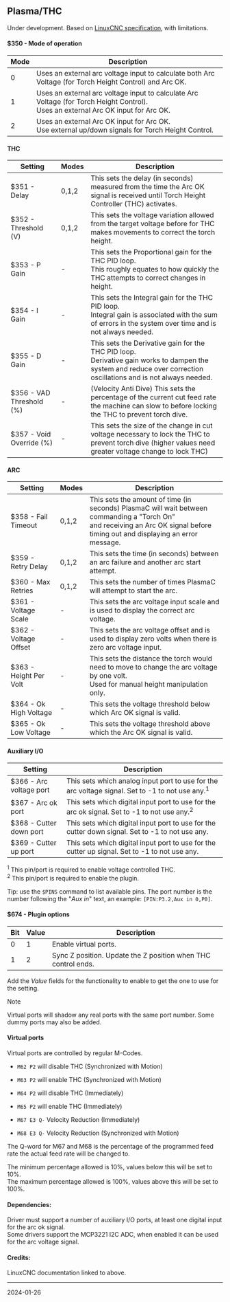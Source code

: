 ## Plasma/THC

Under development. Based on [LinuxCNC specification](http://linuxcnc.org/docs/2.8/html/plasma/plasmac-user-guide.html#config-panel), with limitations.

#### $350 - Mode of operation

| Mode | Description |
|------|-------------|
| 0    | Uses an external arc voltage input to calculate both Arc Voltage (for Torch Height Control) and Arc OK.|
| 1    | Uses an external arc voltage input to calculate Arc Voltage (for Torch Height Control).<br>Uses an external Arc OK input for Arc OK.|
| 2    | Uses an external Arc OK input for Arc OK.<br>Use external up/down signals for Torch Height Control.|

#### THC

| Setting                    | Modes | Description |
|----------------------------|-------|-------------|
| $351 - Delay               | 0,1,2 | This sets the delay (in seconds) measured from the time the Arc OK signal is received until Torch Height Controller (THC) activates.|
| $352 - Threshold \(V\)     | 0,1,2 | This sets the voltage variation allowed from the target voltage before for THC makes movements to correct the torch height.|
| $353 - P Gain              | - | This sets the Proportional gain for the THC PID loop.<br>This roughly equates to how quickly the THC attempts to correct changes in height. |
| $354 - I Gain              | - | This sets the Integral gain for the THC PID loop.<br>Integral gain is associated with the sum of errors in the system over time and is not always needed.|
| $355 - D Gain              | - | This sets the Derivative gain for the THC PID loop.<br>Derivative gain works to dampen the system and reduce over correction oscillations and is not always needed.|
| $356 - VAD Threshold \(%\) | - | \(Velocity Anti Dive\) This sets the percentage of the current cut feed rate the machine can slow to before locking the THC to prevent torch dive.|
| $357 - Void Override \(%\) | - | This sets the size of the change in cut voltage necessary to lock the THC to prevent torch dive \(higher values need greater voltage change to lock THC\)|

#### ARC

| Setting                | Modes | Description |
|------------------------|-------|-------------|
| $358 - Fail Timeout    | 0,1,2 | This sets the amount of time (in seconds) PlasmaC will wait between commanding a "Torch On"<br>and receiving an Arc OK signal before timing out and displaying an error message.|
| $359 - Retry Delay     | 0,1,2 | This sets the time (in seconds) between an arc failure and another arc start attempt.
| $360 - Max Retries     | 0,1,2 | This sets the number of times PlasmaC will attempt to start the arc.|
| $361 - Voltage Scale   | - | This sets the arc voltage input scale and is used to display the correct arc voltage.|
| $362 - Voltage Offset  | - | This sets the arc voltage offset and is used to display zero volts when there is zero arc voltage input.|
| $363 - Height Per Volt | - | This sets the distance the torch would need to move to change the arc voltage by one volt.<br>Used for manual height manipulation only.|
| $364 - Ok High Voltage | - | This sets the voltage threshold below which Arc OK signal is valid.|
| $365 - Ok Low Voltage  | - | This sets the voltage threshold above which the Arc OK signal is valid.|

#### Auxiliary I/O

| Setting                 | Description |
|-------------------------|-------------|
| $366 - Arc voltage port | This sets which analog input port to use for the arc voltage signal. Set to -1 to not use any.<sup>1</sup> |
| $367 - Arc ok port      | This sets which digital input port to use for the arc ok signal. Set to -1 to not use any.<sup>2</sup> |
| $368 - Cutter down port | This sets which digital input port to use for the cutter down signal. Set to -1 to not use any. |
| $369 - Cutter up port   | This sets which digital input port to use for the cutter up signal. Set to -1 to not use any. |

<sup>1</sup> This pin/port is required to enable voltage controlled THC.  
<sup>2</sup> This pin/port is required to enable the plugin.

Tip: use the `$PINS` command to list available pins. The port number is the number following the "_Aux in_" text, an example: `[PIN:P3.2,Aux in 0,P0]`.

#### $674 - Plugin options

| Bit | Value |Description |
|-----|-------|------------|
| 0   | 1     | Enable virtual ports. |
| 1   | 2     | Sync Z position. Update the Z position when THC control ends. |

Add the _Value_ fields for the functionality to enable to get the one to use for the setting.

> [!NOTE]
> Virtual ports will shadow any real ports with the same port number. Some dummy ports may also be added.

#### Virtual ports

Virtual ports are controlled by regular M-Codes.

* `M62 P2` will disable THC \(Synchronized with Motion\)

* `M63 P2` will enable THC \(Synchronized with Motion\)

* `M64 P2` will disable THC \(Immediately\)

* `M65 P2` will enable THC \(Immediately\)

* `M67 E3 Q-` Velocity Reduction \(Immediately\)

* `M68 E3 Q-` Velocity Reduction \(Synchronized with Motion)

The Q-word for M67 and M68 is the percentage of the programmed feed rate the actual feed rate will be changed to.

The minimum percentage allowed is 10%, values below this will be set to 10%.  
The maximum percentage allowed is 100%, values above this will be set to 100%.

#### Dependencies:

Driver must support a number of auxiliary I/O ports, at least one digital input for the arc ok signal.  
Some drivers support the MCP3221 I2C ADC, when enabled it can be used for the arc voltage signal.

#### Credits:

LinuxCNC documentation linked to above.

---
2024-01-26
